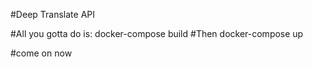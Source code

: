 #Deep Translate API

#All you gotta do is: docker-compose build
#Then docker-compose up

#come on now